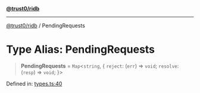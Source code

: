 [**@trust0/ridb**](../README.md)

***

[@trust0/ridb](../README.md) / PendingRequests

# Type Alias: PendingRequests

> **PendingRequests** = `Map`\<`string`, \{ `reject`: (`err`) => `void`; `resolve`: (`resp`) => `void`; \}\>

Defined in: [types.ts:40](https://github.com/trust0-project/RIDB/blob/de5a4094c694d51819d91971ce014aab5116343a/packages/ridb/src/types.ts#L40)
